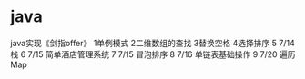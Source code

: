 # java
java实现《剑指offer》
1单例模式
2二维数组的查找
3替换空格
4选择排序
5 7/14栈
6 7/15 简单酒店管理系统
7 7/15 冒泡排序
8 7/16 单链表基础操作
9 7/20 遍历Map
